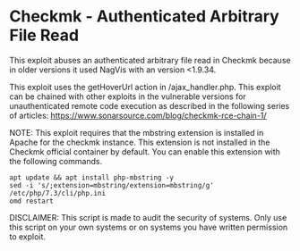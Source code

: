 # Checkmk - Authenticated Arbitrary File Read
This exploit abuses an authenticated arbitrary file read in Checkmk because in older versions it used NagVis with an version <1.9.34. 

This exploit uses the getHoverUrl action in /ajax_handler.php. This exploit can be chained with other exploits in the vulnerable versions for unauthenticated remote code execution as described in the following series of articles: https://www.sonarsource.com/blog/checkmk-rce-chain-1/

NOTE: This exploit requires that the mbstring extension is installed in Apache for the checkmk instance. This extension is not installed in the Checkmk official container by default. You can enable this extension with the following commands. 
```
apt update && apt install php-mbstring -y
sed -i 's/;extension=mbstring/extension=mbstring/g' /etc/php/7.3/cli/php.ini
omd restart
```

DISCLAIMER: This script is made to audit the security of systems. Only use this script on your own systems or on systems you have written permission to exploit.

